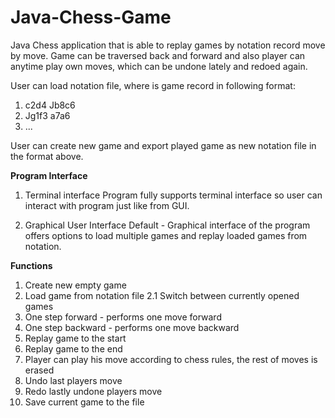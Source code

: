 # Java-Chess-Game
Java Chess application that is able to replay games by notation record move by move.
Game can be traversed back and forward and also player can anytime play own moves, which can be undone lately and redoed again.

User can load notation file, where is game record in following format:
  1. c2d4 Jb8c6
  2. Jg1f3 a7a6
  3. ...

User can create new game and export played game as new notation file in the format above.

<b>Program Interface</b>
1. Terminal interface
  Program fully supports terminal interface so user can interact with program just like from GUI. 

2. Graphical User Interface
  Default - Graphical interface of the program offers options to load multiple games and replay loaded games from notation.

<b>Functions</b>
  1. Create new empty game
  2. Load game from notation file
  2.1 Switch between currently opened games
  3. One step forward - performs one move forward
  4. One step backward - performs one move backward
  5. Replay game to the start
  6. Replay game to the end
  7. Player can play his move according to chess rules, the rest of moves is erased
  8. Undo last players move
  9. Redo lastly undone players move
  10. Save current game to the file
